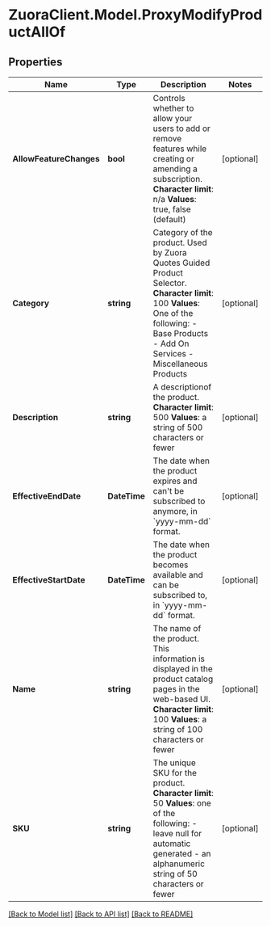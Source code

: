 # ZuoraClient.Model.ProxyModifyProductAllOf

## Properties

Name | Type | Description | Notes
------------ | ------------- | ------------- | -------------
**AllowFeatureChanges** | **bool** |  Controls whether to allow your users to add or remove features while creating or amending a subscription. **Character** **limit**: n/a **Values**: true, false (default)  | [optional] 
**Category** | **string** |  Category of the product. Used by Zuora Quotes Guided Product Selector. **Character** **limit**: 100 **Values**: One of the following:  - Base Products - Add On Services - Miscellaneous Products  | [optional] 
**Description** | **string** |  A descriptionof the product. **Character limit**: 500 **Values**: a string of 500 characters or fewer  | [optional] 
**EffectiveEndDate** | **DateTime** | The date when the product expires and can&#39;t be subscribed to anymore, in &#x60;yyyy-mm-dd&#x60; format.  | [optional] 
**EffectiveStartDate** | **DateTime** | The date when the product becomes available and can be subscribed to, in &#x60;yyyy-mm-dd&#x60; format.  | [optional] 
**Name** | **string** | The name of the product. This information is displayed in the product catalog pages in the web-based UI. **Character limit**: 100 **Values**: a string of 100 characters or fewer  | [optional] 
**SKU** | **string** | The unique SKU for the product. **Character limit**: 50 **Values**: one of the following:  - leave null for automatic generated - an alphanumeric string of 50 characters or fewer  | [optional] 

[[Back to Model list]](../README.md#documentation-for-models) [[Back to API list]](../README.md#documentation-for-api-endpoints) [[Back to README]](../README.md)

